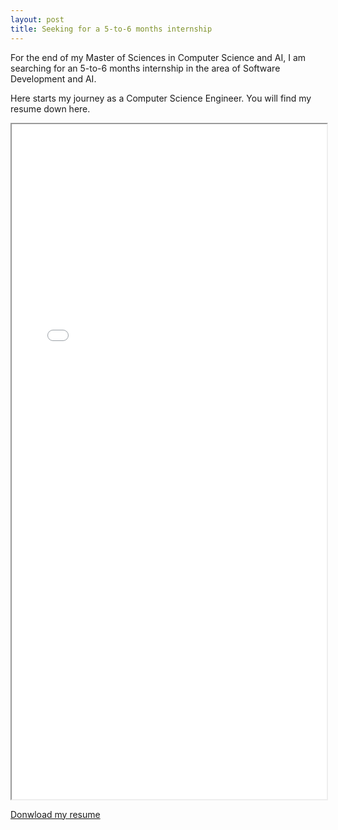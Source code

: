 ```yaml
---
layout: post
title: Seeking for a 5-to-6 months internship
---
```


For the end of my Master of Sciences in Computer Science and AI, I am searching for an 5-to-6 months internship in the area of Software Development and AI.<br>

Here starts my journey as a Computer Science Engineer. You will find my resume down here.

<iframe src="{{site.baseurl}}/assets/BELGHOMARI_Abdelmalek_en_CV.pdf" width="100%" height="1080px">
    This browser does not support PDFs. Please download the PDF to view it: 
    <a href="{{site.baseurl}}/assets/BELGHOMARI_Abdelmalek_en_CV.pdf">Download PDF</a>.
</iframe>

[Donwload my resume]({{site.baseurl}}/assets/BELGHOMARI_Abdelmalek_en_CV.pdf)